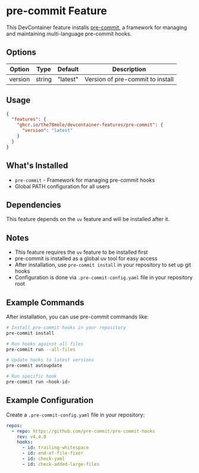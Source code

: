 # pre-commit Feature

This DevContainer feature installs [pre-commit](https://pre-commit.com/), a framework for managing and maintaining multi-language pre-commit hooks.

## Options

| Option  | Type   | Default  | Description                   |
| ------- | ------ | -------- | ----------------------------- |
| version | string | "latest" | Version of pre-commit to install |

## Usage

```json
{
  "features": {
    "ghcr.io/the78mole/devcontainer-features/pre-commit": {
      "version": "latest"
    }
  }
}
```

## What's Installed

- `pre-commit` - Framework for managing pre-commit hooks
- Global PATH configuration for all users

## Dependencies

This feature depends on the `uv` feature and will be installed after it.

## Notes

- This feature requires the `uv` feature to be installed first
- pre-commit is installed as a global uv tool for easy access
- After installation, use `pre-commit install` in your repository to set up git hooks
- Configuration is done via `.pre-commit-config.yaml` file in your repository root

## Example Commands

After installation, you can use pre-commit commands like:

```bash
# Install pre-commit hooks in your repository
pre-commit install

# Run hooks against all files
pre-commit run --all-files

# Update hooks to latest versions
pre-commit autoupdate

# Run specific hook
pre-commit run <hook-id>
```

## Example Configuration

Create a `.pre-commit-config.yaml` file in your repository:

```yaml
repos:
  - repo: https://github.com/pre-commit/pre-commit-hooks
    rev: v4.4.0
    hooks:
      - id: trailing-whitespace
      - id: end-of-file-fixer
      - id: check-yaml
      - id: check-added-large-files
```